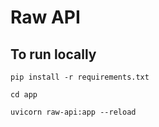 Raw API
============

To run locally
------

`pip install -r requirements.txt`

`cd app`

`uvicorn raw-api:app --reload`
